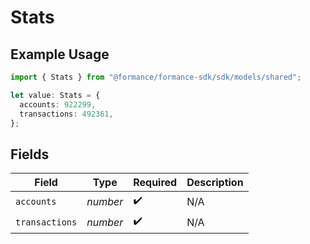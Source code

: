 # Stats

## Example Usage

```typescript
import { Stats } from "@formance/formance-sdk/sdk/models/shared";

let value: Stats = {
  accounts: 922299,
  transactions: 492361,
};
```

## Fields

| Field              | Type               | Required           | Description        |
| ------------------ | ------------------ | ------------------ | ------------------ |
| `accounts`         | *number*           | :heavy_check_mark: | N/A                |
| `transactions`     | *number*           | :heavy_check_mark: | N/A                |